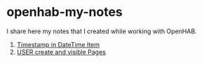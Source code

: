 # openhab-my-notes

I share here my notes that I created while working with OpenHAB.

1.  [Timestamp in DateTime Item](https://github.com/xvs03/openhab-my-notes/blob/main/Doku/Timestamp.md)
2.  [USER create and visible Pages](https://github.com/xvs03/openhab-my-notes/blob/main/Doku/Creat_USERs.md)
   